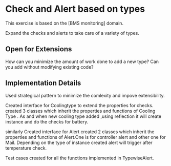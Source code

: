 # Check and Alert based on types

This exercise is based on the [BMS monitoring] domain.

Expand the checks and alerts to take care of a variety of types.

## Open for Extensions

How can you minimize the amount of work done to add a new type?
Can you add without modifying existing code?

## Implementation Details

Used strategical pattern to minimize the comlexity and impove extensibility.

Created interface for Coolingtype to extend  the properties for checks.
created 3 classes which inherit the properties and functions of Cooling Type .
As and when new cooling type added ,using reflection it will create instance and do the checks for battery.

similarly Created interface for Alert
created 2 classes which inherit the properties and functions of Alert.One is for controller alert and other one for Mail.
Depending on the type of instance created alert will trigger after temperature check.

Test cases created for all the functions implemented in TypewiseAlert.


